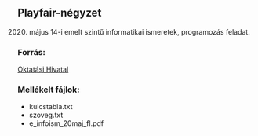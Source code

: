 ## Playfair-négyzet
2020. május 14-i emelt szintű informatikai ismeretek, programozás feladat.

### Forrás:
[Oktatási Hivatal](https://www.oktatas.hu/kozneveles/erettsegi/feladatsorok/emelt_szint_2020tavasz/emelt_9nap)

### Mellékelt fájlok:
 - kulcstabla.txt
 - szoveg.txt
 - e_infoism_20maj_fl.pdf
